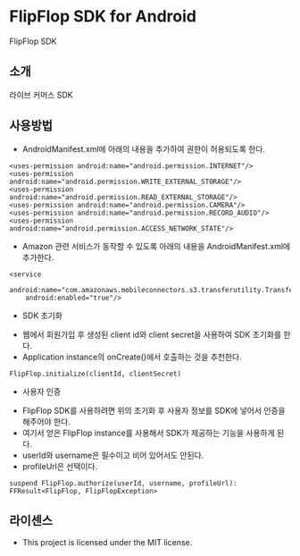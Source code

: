 # FlipFlop SDK for Android

FlipFlop SDK

## 소개

라이브 커머스 SDK

## 사용방법

* AndroidManifest.xml에 아래의 내용을 추가하여 권한이 허용되도록 한다.

```
<uses-permission android:name="android.permission.INTERNET"/>
<uses-permission android:name="android.permission.WRITE_EXTERNAL_STORAGE"/>
<uses-permission android:name="android.permission.READ_EXTERNAL_STORAGE"/>
<uses-permission android:name="android.permission.CAMERA"/>
<uses-permission android:name="android.permission.RECORD_AUDIO"/>
<uses-permission android:name="android.permission.ACCESS_NETWORK_STATE"/>
```

* Amazon 관련 서비스가 동작할 수 있도록 아래의 내용을 AndroidManifest.xml에 추가한다.

```
<service
    android:name="com.amazonaws.mobileconnectors.s3.transferutility.TransferService"
    android:enabled="true"/>
```

* SDK 초기화

 - 웹에서 회원가입 후 생성된 client id와 client secret을 사용하여 SDK 초기화를 한다.
 - Application instance의 onCreate()에서 호출하는 것을 추천한다.

```
FlipFlop.initialize(clientId, clientSecret)
```

* 사용자 인증

 - FlipFlop SDK를 사용하려면 위의 초기화 후 사용자 정보를 SDK에 넣어서 인증을 해주어야 한다.
 - 여기서 얻은 FlipFlop instance를 사용해서 SDK가 제공하는 기능을 사용하게 된다.
 - userId와 username은 필수이고 비어 있어서도 안된다.
 - profileUrl은 선택이다.

```
suspend FlipFlop.authorize(userId, username, profileUrl): FFResult<FlipFlop, FlipFlopException>
```

## 라이센스

 - This project is licensed under the MIT license.

